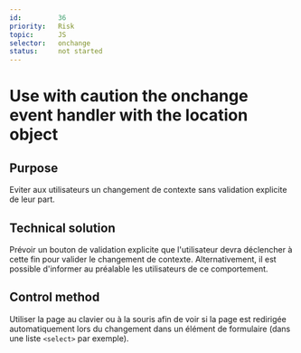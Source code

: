 ```yaml
---
id:         36
priority:   Risk
topic:      JS
selector:   onchange
status:     not started
---
```


# Use with caution the onchange event handler with the location object

## Purpose

Eviter aux utilisateurs un changement de contexte sans validation explicite de leur part.

## Technical solution

Prévoir un bouton de validation explicite que l'utilisateur devra déclencher à cette fin pour valider le changement de contexte. Alternativement, il est possible d'informer au préalable les utilisateurs de ce comportement.

## Control method

Utiliser la page au clavier ou à la souris afin de voir si la page est redirigée automatiquement lors du changement dans un élément de formulaire (dans une liste `<select>` par exemple).
